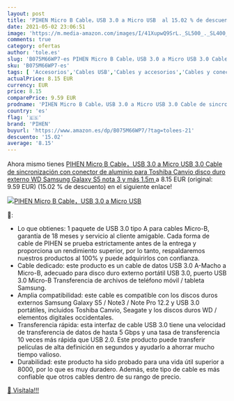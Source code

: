 ```yaml
---
layout: post
title: 'PIHEN Micro B Cable，USB 3.0 a Micro USB  al 15.02 % de descuento'
date: 2021-05-02 23:06:51
image: 'https://m.media-amazon.com/images/I/41XupwQ9SrL._SL500_._SL400_.jpg'
comments: true
category: ofertas
author: 'tole.es'
slug: 'B075M66WP7-es PIHEN Micro B Cable，USB 3.0 a Micro USB 3.0 Cable de...'
sku: 'B075M66WP7-es'
tags: [ 'Accesorios','Cables USB','Cables y accesorios','Cables y conectores','Informática','disco','duro','galaxy','pihen','samsung','toshiba', ]
actualPrice: 8.15 EUR
currency: EUR
price: 8.15
comparePrice: 9.59 EUR
prodname: 'PIHEN Micro B Cable，USB 3.0 a Micro USB 3.0 Cable de sincronización con conector de aluminio para Toshiba Canvio  disco duro externo WD  Samsung Galaxy S5  nota 3 y más  1.5m '
country: 'es'
flag: '🇪🇸'
brand: 'PIHEN'
buyurl: 'https://www.amazon.es/dp/B075M66WP7/?tag=tolees-21'
descuento: '15.02'
average: '8.15'
---
```


Ahora mismo tienes [PIHEN Micro B Cable，USB 3.0 a Micro USB 3.0 Cable de sincronización con conector de aluminio para Toshiba Canvio  disco duro externo WD  Samsung Galaxy S5  nota 3 y más  1.5m ](https://www.amazon.es/dp/B075M66WP7/?tag=tolees-21) a 8.15 EUR (original: 9.59 EUR) (15.02 %  de descuento) en el siguiente enlace!

[![PIHEN Micro B Cable，USB 3.0 a Micro USB ](https://m.media-amazon.com/images/I/41XupwQ9SrL._SL500_._SL400_.jpg)](https://www.amazon.es/dp/B075M66WP7/?tag=tolees-21)

🔎:

- Lo que obtienes: 1 paquete de USB 3.0 tipo A para cables Micro-B, garantía de 18 meses y servicio al cliente amigable. Cada forma de cable de PIHEN se prueba estrictamente antes de la entrega y proporciona un rendimiento superior, por lo tanto, respaldaremos nuestros productos al 100% y puede adquirirlos con confianza.
- Cable dedicado: este producto es un cable de datos USB 3.0 A-Macho a Micro-B, adecuado para disco duro externo portátil USB 3.0, puerto USB 3.0 Micro-B Transferencia de archivos de teléfono móvil / tableta Samsung.
- Amplia compatibilidad: este cable es compatible con los discos duros externos Samsung Galaxy S5 / Note3 / Note Pro 12.2 y USB 3.0 portátiles, incluidos Toshiba Canvio, Seagate y los discos duros WD / elementos digitales occidentales.
- Transferencia rápida: esta interfaz de cable USB 3.0 tiene una velocidad de transferencia de datos de hasta 5 Gbps y una tasa de transferencia 10 veces más rápida que USB 2.0. Este producto puede transferir películas de alta definición en segundos y ayudarlo a ahorrar mucho tiempo valioso.
- Durabilidad: este producto ha sido probado para una vida útil superior a 8000, por lo que es muy duradero. Además, este tipo de cable es más confiable que otros cables dentro de su rango de precio.

[🛒 Visítala!!!](https://www.amazon.es/dp/B075M66WP7/?tag=tolees-21)
